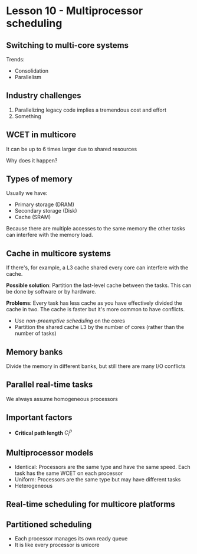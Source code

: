 # Lesson 10 - Multiprocessor scheduling

## Switching to multi-core systems

Trends:
- Consolidation
- Parallelism

## Industry challenges

1. Parallelizing legacy code implies a tremendous cost and effort
2. Something

## WCET in multicore

It can be up to 6 times larger due to shared resources

Why does it happen?

## Types of memory

Usually we have:
- Primary storage (DRAM)
- Secondary storage (Disk)
- Cache (SRAM)

Because there are multiple accesses to the same memory the other tasks can interfere with the memory load.

## Cache in multicore systems

If there's, for example, a L3 cache shared every core can interfere with the cache.

**Possible solution**: Partition the last-level cache between the tasks. This can be done by software or by hardware.

**Problems**: Every task has less cache as you have effectively divided the cache in two. The cache is faster but it's more common to have conflicts.

- Use _non-preemptive scheduling_ on the cores
- Partition the shared cache L3 by the number of cores (rather than the number of tasks)

## Memory banks

Divide the memory in different banks, but still there are many I/O conflicts 

## Parallel real-time tasks

We always assume homogeneous processors

## Important factors
- **Critical path length** $C_i^p$

## Multiprocessor models

- Identical: Processors are the same type and have the same speed. Each task has the same WCET on each processor
- Uniform: Processors are the same type but may have different tasks
- Heterogeneous

## Real-time scheduling for multicore platforms

## Partitioned scheduling

- Each processor manages its own ready queue
- It is like every processor is unicore




